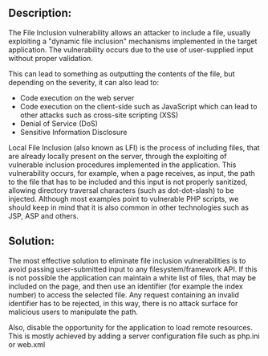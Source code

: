 ## Description:

The File Inclusion vulnerability allows an attacker to include a file, usually exploiting
a "dynamic file inclusion" mechanisms implemented in the target application.
The vulnerability occurs due to the use of user-supplied input without proper validation.


This can lead to something as outputting the contents of the file, but depending on the
severity, it can also lead to:

- Code execution on the web server
- Code execution on the client-side such as JavaScript which can lead to other attacks
  such as cross-site scripting (XSS)
- Denial of Service (DoS)
- Sensitive Information Disclosure


Local File Inclusion (also known as LFI) is the process of including files, that are
already locally present on the server, through the exploiting of vulnerable inclusion
procedures implemented in the application. This vulnerability occurs, for example, when a
page receives, as input, the path to the file that has to be included and this input is
not properly sanitized, allowing directory traversal characters (such as dot-dot-slash)
to be injected. Although most examples point to vulnerable PHP scripts, we should keep
in mind that it is also common in other technologies such as JSP, ASP and others.

## Solution:

The most effective solution to eliminate file inclusion vulnerabilities is to avoid passing user-submitted input to any filesystem/framework API. If this is not possible the application can maintain a white list of files, that may be included on the page, and then use an identifier (for example the index number) to access the selected file. Any request containing an invalid identifier has to be rejected, in this way, there is no attack surface for malicious users to manipulate the path.

Also, disable the opportunity for the application to load remote resources. This is mostly achieved by adding a server configuration file such as php.ini or web.xml


